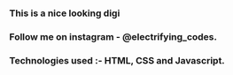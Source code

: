 ### This is a nice looking digi

### Follow me on instagram - @electrifying_codes.

### Technologies used :- HTML, CSS and Javascript.